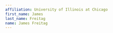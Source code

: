 ```yaml
---
affiliation: University of Illinois at Chicago
first_name: James
last_name: Freitag
name: James Freitag
---
```

